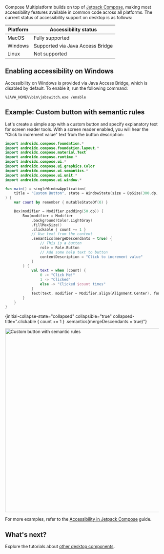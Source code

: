 [//]: # (title: Support for desktop accessibility features)

Compose Multiplatform builds on top of [Jetpack Compose](https://developer.android.com/jetpack/compose), making most accessibility features available in common
code across all platforms. The current status of accessibility support on desktop is as follows:

| Platform | Accessibility status             |
|----------|----------------------------------|
| MacOS    | Fully supported                  |
| Windows  | Supported via Java Access Bridge |
| Linux    | Not supported                    | 

## Enabling accessibility on Windows

Accessibility on Windows is provided via Java Access Bridge, which is disabled by default.
To enable it, run the following command:

```Console
%JAVA_HOME%\bin\jabswitch.exe /enable
```

## Example: Custom button with semantic rules

Let's create a simple app with a custom button and specify explanatory text for screen reader tools.
With a screen reader enabled, you will hear the "Click to increment value" text from the button description:

```kotlin
import androidx.compose.foundation.*
import androidx.compose.foundation.layout.*
import androidx.compose.material.Text
import androidx.compose.runtime.*
import androidx.compose.ui.*
import androidx.compose.ui.graphics.Color
import androidx.compose.ui.semantics.*
import androidx.compose.ui.unit.*
import androidx.compose.ui.window.*

fun main() = singleWindowApplication(
    title = "Custom Button", state = WindowState(size = DpSize(300.dp, 200.dp))
) {
    var count by remember { mutableStateOf(0) }

    Box(modifier = Modifier.padding(50.dp)) {
        Box(modifier = Modifier
            .background(Color.LightGray)
            .fillMaxSize()
            .clickable { count += 1 }
            // Use text from the content  
            .semantics(mergeDescendants = true) {
                // This is a button
                role = Role.Button
                // Add some help text to button
                contentDescription = "Click to increment value"
            }
        ) {
            val text = when (count) {
                0 -> "Click Me!"
                1 -> "Clicked"
                else -> "Clicked $count times"
            }
            Text(text, modifier = Modifier.align(Alignment.Center), fontSize = 24.sp)
        }
    }
}
```
{initial-collapse-state="collapsed" collapsible="true" collapsed-title=".clickable { count += 1 } .semantics(mergeDescendants = true)"}

<img src="compose-desktop-accessibility.png" alt="Custom button with semantic rules" width="600"/>

For more examples, refer to the [Accessibility in Jetpack Compose](https://developer.android.com/develop/ui/compose/accessibility) guide.

## What's next?

Explore the tutorials about [other desktop components](https://github.com/JetBrains/compose-multiplatform/tree/master/tutorials#desktop).